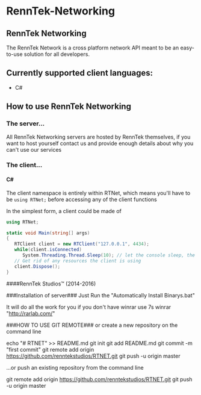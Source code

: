 ﻿# RennTek-Networking

## RennTek Networking
The RennTek Network is a cross platform network API meant to be an easy-to-use solution for all developers.

## Currently supported client languages:
 - C#

## How to use RennTek Networking
### The server...
All RennTek Networking servers are hosted by RennTek themselves,
   if you want to host yourself contact us and provide enough
   details about why you can't use our services
   
### The client...
#### C&#35;
The client namespace is entirely within RTNet, which means you'll
   have to be `using RTNet;` before accessing any of the client functions
   
In the simplest form, a client could be made of
```cs
using RTNet;

static void Main(string[] args)
{
   RTClient client = new RTClient("127.0.0.1", 4434);
   while(client.isConnected)
      System.Threading.Thread.Sleep(10); // let the console sleep, the client is in another thread
   // Get rid of any resources the client is using
   client.Dispose();
}
```


####RennTek Studios™ (2014-2016)


###Installation of server###
Just Run the "Automatically Install Binarys.bat"

It will do all the work for you
if you don't have winrar use 7s
winrar "http://rarlab.com/"

###HOW TO USE GIT REMOTE###
or create a new repository on the command line

echo "# RTNET" >> README.md
git init
git add README.md
git commit -m "first commit"
git remote add origin https://github.com/renntekstudios/RTNET.git
git push -u origin master

…or push an existing repository from the command line

git remote add origin https://github.com/renntekstudios/RTNET.git
git push -u origin master